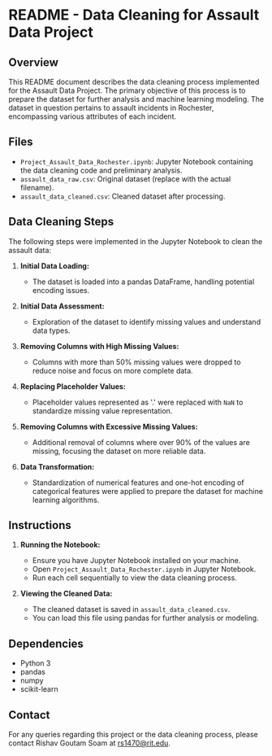 # README - Data Cleaning for Assault Data Project

## Overview

This README document describes the data cleaning process implemented for the Assault Data Project. The primary objective of this process is to prepare the dataset for further analysis and machine learning modeling. The dataset in question pertains to assault incidents in Rochester, encompassing various attributes of each incident.

## Files

- `Project_Assault_Data_Rochester.ipynb`: Jupyter Notebook containing the data cleaning code and preliminary analysis.
- `assault_data_raw.csv`: Original dataset (replace with the actual filename).
- `assault_data_cleaned.csv`: Cleaned dataset after processing.

## Data Cleaning Steps

The following steps were implemented in the Jupyter Notebook to clean the assault data:

1. **Initial Data Loading:**

   - The dataset is loaded into a pandas DataFrame, handling potential encoding issues.

2. **Initial Data Assessment:**

   - Exploration of the dataset to identify missing values and understand data types.

3. **Removing Columns with High Missing Values:**

   - Columns with more than 50% missing values were dropped to reduce noise and focus on more complete data.

4. **Replacing Placeholder Values:**

   - Placeholder values represented as '.' were replaced with `NaN` to standardize missing value representation.

5. **Removing Columns with Excessive Missing Values:**

   - Additional removal of columns where over 90% of the values are missing, focusing the dataset on more reliable data.

6. **Data Transformation:**
   - Standardization of numerical features and one-hot encoding of categorical features were applied to prepare the dataset for machine learning algorithms.

## Instructions

1. **Running the Notebook:**

   - Ensure you have Jupyter Notebook installed on your machine.
   - Open `Project_Assault_Data_Rochester.ipynb` in Jupyter Notebook.
   - Run each cell sequentially to view the data cleaning process.

2. **Viewing the Cleaned Data:**
   - The cleaned dataset is saved in `assault_data_cleaned.csv`.
   - You can load this file using pandas for further analysis or modeling.

## Dependencies

- Python 3
- pandas
- numpy
- scikit-learn

## Contact

For any queries regarding this project or the data cleaning process, please contact Rishav Goutam Soam at rs1470@rit.edu.
